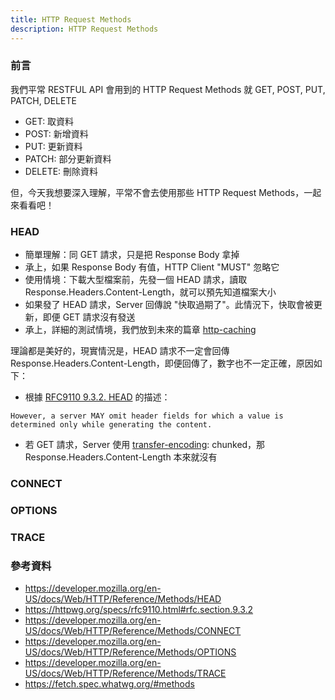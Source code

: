```yaml
---
title: HTTP Request Methods
description: HTTP Request Methods
---
```


### 前言

我們平常 RESTFUL API 會用到的 HTTP Request Methods 就 GET, POST, PUT, PATCH, DELETE

- GET: 取資料
- POST: 新增資料
- PUT: 更新資料
- PATCH: 部分更新資料
- DELETE: 刪除資料

但，今天我想要深入理解，平常不會去使用那些 HTTP Request Methods，一起來看看吧！

### HEAD

- 簡單理解：同 GET 請求，只是把 Response Body 拿掉
- 承上，如果 Response Body 有值，HTTP Client "MUST" 忽略它
- 使用情境：下載大型檔案前，先發一個 HEAD 請求，讀取 Response.Headers.Content-Length，就可以預先知道檔案大小
- 如果發了 HEAD 請求，Server 回傳說 "快取過期了"。此情況下，快取會被更新，即便 GET 請求沒有發送
- 承上，詳細的測試情境，我們放到未來的篇章 [http-caching](../http/http-caching-1.md)

理論都是美好的，現實情況是，HEAD 請求不一定會回傳 Response.Headers.Content-Length，即便回傳了，數字也不一定正確，原因如下：

- 根據 [RFC9110 9.3.2. HEAD](https://httpwg.org/specs/rfc9110.html#rfc.section.9.3.2) 的描述：

```
However, a server MAY omit header fields for which a value is determined only while generating the content.
```

- 若 GET 請求，Server 使用 [transfer-encoding](../http/transfer-encoding.md): chunked，那 Response.Headers.Content-Length 本來就沒有

### CONNECT

### OPTIONS

### TRACE

### 參考資料

- https://developer.mozilla.org/en-US/docs/Web/HTTP/Reference/Methods/HEAD
- https://httpwg.org/specs/rfc9110.html#rfc.section.9.3.2
- https://developer.mozilla.org/en-US/docs/Web/HTTP/Reference/Methods/CONNECT
- https://developer.mozilla.org/en-US/docs/Web/HTTP/Reference/Methods/OPTIONS
- https://developer.mozilla.org/en-US/docs/Web/HTTP/Reference/Methods/TRACE
- https://fetch.spec.whatwg.org/#methods
